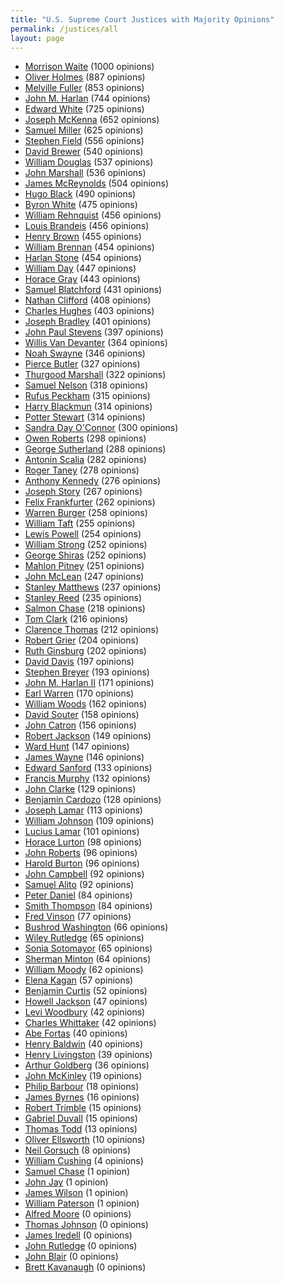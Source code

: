```yaml
---
title: "U.S. Supreme Court Justices with Majority Opinions"
permalink: /justices/all
layout: page
---
```


- [Morrison Waite](/justices/all/mrwaite) (1000 opinions)
- [Oliver Holmes](/justices/all/owholmes) (887 opinions)
- [Melville Fuller](/justices/all/mwfuller) (853 opinions)
- [John M. Harlan](/justices/all/jharlan1) (744 opinions)
- [Edward White](/justices/all/edewhite) (725 opinions)
- [Joseph McKenna](/justices/all/jmckenna) (652 opinions)
- [Samuel Miller](/justices/all/sfmiller) (625 opinions)
- [Stephen Field](/justices/all/sjfield) (556 opinions)
- [David Brewer](/justices/all/djbrewer) (540 opinions)
- [William Douglas](/justices/all/wodouglas) (537 opinions)
- [John Marshall](/justices/all/jmarshall) (536 opinions)
- [James McReynolds](/justices/all/jcmcreynolds) (504 opinions)
- [Hugo Black](/justices/all/hlblack) (490 opinions)
- [Byron White](/justices/all/brwhite) (475 opinions)
- [William Rehnquist](/justices/all/whrehnquist) (456 opinions)
- [Louis Brandeis](/justices/all/ldbrandeis) (456 opinions)
- [Henry Brown](/justices/all/hbbrown) (455 opinions)
- [William Brennan](/justices/all/wjbrennan) (454 opinions)
- [Harlan Stone](/justices/all/hfstone) (454 opinions)
- [William Day](/justices/all/wrday) (447 opinions)
- [Horace Gray](/justices/all/hgray) (443 opinions)
- [Samuel Blatchford](/justices/all/sblatchford) (431 opinions)
- [Nathan Clifford](/justices/all/nclifford) (408 opinions)
- [Charles Hughes](/justices/all/cehughes) (403 opinions)
- [Joseph Bradley](/justices/all/jpbradley) (401 opinions)
- [John Paul Stevens](/justices/all/jpstevens) (397 opinions)
- [Willis Van Devanter](/justices/all/wvandevanter) (364 opinions)
- [Noah Swayne](/justices/all/nhswayne) (346 opinions)
- [Pierce Butler](/justices/all/pbutler) (327 opinions)
- [Thurgood Marshall](/justices/all/tmarshall) (322 opinions)
- [Samuel Nelson](/justices/all/snelson) (318 opinions)
- [Rufus Peckham](/justices/all/rwpeckham) (315 opinions)
- [Harry Blackmun](/justices/all/hablackmun) (314 opinions)
- [Potter Stewart](/justices/all/pstewart) (314 opinions)
- [Sandra Day O'Connor](/justices/all/sdoconnor) (300 opinions)
- [Owen Roberts](/justices/all/ojroberts) (298 opinions)
- [George Sutherland](/justices/all/gsutherland) (288 opinions)
- [Antonin Scalia](/justices/all/ascalia) (282 opinions)
- [Roger Taney](/justices/all/rbtaney) (278 opinions)
- [Anthony Kennedy](/justices/all/amkennedy) (276 opinions)
- [Joseph Story](/justices/all/jstory) (267 opinions)
- [Felix Frankfurter](/justices/all/ffrankfurter) (262 opinions)
- [Warren Burger](/justices/all/weburger) (258 opinions)
- [William Taft](/justices/all/whtaft) (255 opinions)
- [Lewis Powell](/justices/all/lfpowell) (254 opinions)
- [William Strong](/justices/all/wstrong) (252 opinions)
- [George Shiras](/justices/all/gshiras) (252 opinions)
- [Mahlon Pitney](/justices/all/mpitney) (251 opinions)
- [John McLean](/justices/all/jmclean) (247 opinions)
- [Stanley Matthews](/justices/all/smatthews) (237 opinions)
- [Stanley Reed](/justices/all/sfreed) (235 opinions)
- [Salmon Chase](/justices/all/spchase) (218 opinions)
- [Tom Clark](/justices/all/tcclark) (216 opinions)
- [Clarence Thomas](/justices/all/cthomas) (212 opinions)
- [Robert Grier](/justices/all/rcgrier) (204 opinions)
- [Ruth Ginsburg](/justices/all/rbginsburg) (202 opinions)
- [David Davis](/justices/all/ddavis) (197 opinions)
- [Stephen Breyer](/justices/all/sgbreyer) (193 opinions)
- [John M. Harlan II](/justices/all/jharlan2) (171 opinions)
- [Earl Warren](/justices/all/ewarren) (170 opinions)
- [William Woods](/justices/all/wbwoods) (162 opinions)
- [David Souter](/justices/all/dhsouter) (158 opinions)
- [John Catron](/justices/all/jcatron) (156 opinions)
- [Robert Jackson](/justices/all/rhjackson) (149 opinions)
- [Ward Hunt](/justices/all/whunt) (147 opinions)
- [James Wayne](/justices/all/jmwayne) (146 opinions)
- [Edward Sanford](/justices/all/etsanford) (133 opinions)
- [Francis Murphy](/justices/all/fmurphy) (132 opinions)
- [John Clarke](/justices/all/jhclarke) (129 opinions)
- [Benjamin Cardozo](/justices/all/bncardozo) (128 opinions)
- [Joseph Lamar](/justices/all/jrlamar) (113 opinions)
- [William Johnson](/justices/all/wjohnson) (109 opinions)
- [Lucius Lamar](/justices/all/lqlamar) (101 opinions)
- [Horace Lurton](/justices/all/hhlurton) (98 opinions)
- [John Roberts](/justices/all/jgroberts) (96 opinions)
- [Harold Burton](/justices/all/hhburton) (96 opinions)
- [John Campbell](/justices/all/jacampbell) (92 opinions)
- [Samuel Alito](/justices/all/saalito) (92 opinions)
- [Peter Daniel](/justices/all/pvdaniel) (84 opinions)
- [Smith Thompson](/justices/all/sthompson) (84 opinions)
- [Fred Vinson](/justices/all/fmvinson) (77 opinions)
- [Bushrod Washington](/justices/all/bwashington) (66 opinions)
- [Wiley Rutledge](/justices/all/wbrutledge) (65 opinions)
- [Sonia Sotomayor](/justices/all/ssotomayor) (65 opinions)
- [Sherman Minton](/justices/all/sminton) (64 opinions)
- [William Moody](/justices/all/whmoody) (62 opinions)
- [Elena Kagan](/justices/all/ekagan) (57 opinions)
- [Benjamin Curtis](/justices/all/brcurtis) (52 opinions)
- [Howell Jackson](/justices/all/hejackson) (47 opinions)
- [Levi Woodbury](/justices/all/lwoodbury) (42 opinions)
- [Charles Whittaker](/justices/all/cewhittaker) (42 opinions)
- [Abe Fortas](/justices/all/afortas) (40 opinions)
- [Henry Baldwin](/justices/all/hbaldwin) (40 opinions)
- [Henry Livingston](/justices/all/hblivingston) (39 opinions)
- [Arthur Goldberg](/justices/all/ajgoldberg) (36 opinions)
- [John McKinley](/justices/all/jmckinley) (19 opinions)
- [Philip Barbour](/justices/all/ppbarbour) (18 opinions)
- [James Byrnes](/justices/all/jfbyrnes) (16 opinions)
- [Robert Trimble](/justices/all/rtrimble) (15 opinions)
- [Gabriel Duvall](/justices/all/gduvall) (15 opinions)
- [Thomas Todd](/justices/all/ttodd) (13 opinions)
- [Oliver Ellsworth](/justices/all/oellsworth) (10 opinions)
- [Neil Gorsuch](/justices/all/nmgorsuch) (8 opinions)
- [William Cushing](/justices/all/wcushing) (4 opinions)
- [Samuel Chase](/justices/all/schase) (1 opinion)
- [John Jay](/justices/all/jjay) (1 opinion)
- [James Wilson](/justices/all/jwilson) (1 opinion)
- [William Paterson](/justices/all/wpaterson) (1 opinion)
- [Alfred Moore](/justices/all/amoore) (0 opinions)
- [Thomas Johnson](/justices/all/tjohnson) (0 opinions)
- [James Iredell](/justices/all/jiredell) (0 opinions)
- [John Rutledge](/justices/all/jrutledge) (0 opinions)
- [John Blair](/justices/all/jblair) (0 opinions)
- [Brett Kavanaugh](/justices/all/bmkavanaugh) (0 opinions)

